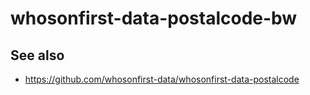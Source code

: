 # whosonfirst-data-postalcode-bw

## See also

* https://github.com/whosonfirst-data/whosonfirst-data-postalcode
